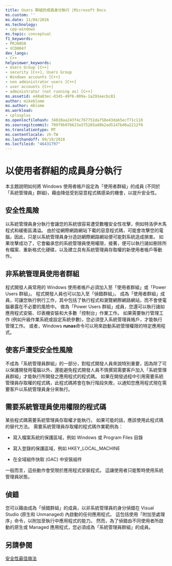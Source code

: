 ```yaml
---
title: Users 群組的成員身分執行 |Microsoft Docs
ms.custom: ''
ms.date: 11/04/2016
ms.technology:
- cpp-windows
ms.topic: conceptual
f1_keywords:
- PRJ0050
- VCD0047
dev_langs:
- C++
helpviewer_keywords:
- Users Group [C++]
- security [C++], Users Group
- Windows accounts [C++]
- non administrator users [C++]
- user accounts [C++]
- administrator (not running as) [C++]
ms.assetid: e48a03ec-d345-49f6-809a-1a291eecbc81
author: mikeblome
ms.author: mblome
ms.workload:
- cplusplus
ms.openlocfilehash: 34028aa243f4c767751da758e43dab5ecf71c110
ms.sourcegitcommit: 799f9b976623a375203ad8b2ad5147bd6a2212f0
ms.translationtype: MT
ms.contentlocale: zh-TW
ms.lasthandoff: 09/19/2018
ms.locfileid: "46431797"
---
```

# <a name="running-as-a-member-of-the-users-group"></a>以使用者群組的成員身分執行

本主題說明如何將 Windows 使用者帳戶設定為「使用者群組」的成員 (不同於「系統管理員」群組)，藉由降低受到惡意程式碼感染的機會，以提升安全性。

## <a name="security-risks"></a>安全性風險

以系統管理員身分執行會讓您的系統很容易遭受數種安全性攻擊，例如特洛伊木馬程式和緩衝區滿溢。 由於從網際網路網站下載的惡意程式碼，可能會攻擊您的電腦，因此，只是以系統管理員身分造訪網際網路網站便可能對系統造成損害。 如果攻擊成功了，它會繼承您的系統管理員使用權限，接著，便可以執行諸如刪除所有檔案、重新格式化硬碟，以及建立具有系統管理員存取權的新使用者帳戶等動作。

## <a name="non-administrator-user-groups"></a>非系統管理員使用者群組

程式開發人員常用的 Windows 使用者帳戶必須加入至「使用者群組」或「Power Users 群組」。 程式開發人員也可以加入至「偵錯群組」。 成為「使用者群組」成員，可讓您執行例行工作，其中包括了執行程式和瀏覽網際網路網站，而不會使電腦暴露在不必要的風險中。 做為「Power Users 群組」成員，您還可以執行諸如應用程式安裝、印表機安裝和大多數「控制台」作業工作。 如果需要執行管理工作 (例如升級作業系統或設定系統參數)，您必須登入系統管理員帳戶，才能執行管理工作。 或者，Windows **runas**命令可以用來啟動系統管理權限的特定應用程式。

## <a name="exposing-customers-to-security-risks"></a>使客戶遭受安全性風險

不成為「系統管理員群組」的一部分，對程式開發人員來說特別重要，因為除了可以保護開發用電腦以外，還能避免程式開發人員不慎撰寫需要客戶加入「系統管理員群組」才能執行所開發之應用程式的程式碼。 如果在開發過程中引用需要系統管理員存取權的程式碼，此程式碼將會在執行階段失敗，以通知您應用程式現在需要客戶以系統管理員身分來執行。

## <a name="code-that-requires-administrator-privileges"></a>需要系統管理員使用權限的程式碼

某些程式碼需要系統管理員存取權才能執行。 如果可能的話，應該使用此程式碼的替代方法。 需要系統管理員存取權的程式碼作業範例為：

- 寫入檔案系統的保護區域，例如 Windows 或 Program Files 目錄

- 寫入登錄的保護區域，例如 HKEY_LOCAL_MACHINE

- 在全域組件快取 (GAC) 中安裝組件

一般而言，這些動作會受限於應用程式安裝程式。 這讓使用者只能暫時使用系統管理員狀態。

## <a name="debugging"></a>偵錯

您可以藉由成為「偵錯群組」的成員，以非系統管理員的身分偵錯在 Visual Studio (原生和 Unmanaged) 內啟動的任何應用程式。 這包括使用「附加至處理序」命令，以附加至執行中應用程式的能力。 然而，為了偵錯由不同使用者所啟動的原生或 Managed 應用程式，您必須成為「系統管理員群組」的成員。

## <a name="see-also"></a>另請參閱

[安全性最佳做法](security-best-practices-for-cpp.md)